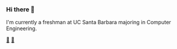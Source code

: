 ### Hi there 👋

I'm currently a freshman at UC Santa Barbara majoring in Computer Engineering.

[:cherry_blossom:](https://www.linkedin.com/in/sophieguan03) [:green_apple:](https://www.sophieguan.me)
